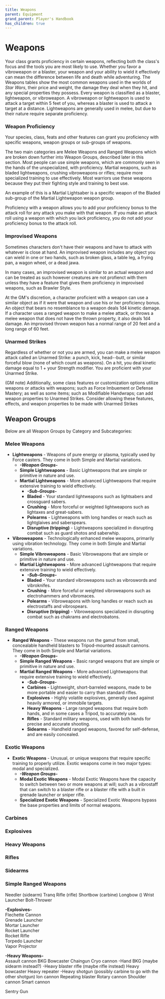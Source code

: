 ```yaml
---
title: Weapons
parent: Equipment
grand_parent: Player's Handbook
has_children: true
---
```


# Weapons
Your class grants proficiency in certain weapons, reflecting both the class's focus and the tools you are most likely to use. Whether you favor a vibroweapon or a blaster, your weapon and your ability to wield it effectively can mean the difference between life and death while adventuring. The Weapons tables show the most common weapons used in the worlds of *Star Wars*, their price and weight, the damage they deal when they hit, and any special properties they possess. Every weapon is classified as a blaster, lightweapon, or vibroweapon. A vibroweapon or lightweapon is used to attack a target within 5 feet of you, whereas a blaster is used to attack a target at a distance. Lightweapons are generally used in melee, but due to their nature require separate proficiency.

### Weapon Proficiency
Your species, class, feats and other features can grant you proficiency with specific weapons, weapon groups or sub-groups of weapons. 

The two main categories are Melee Weapons and Ranged Weapons which are broken down further into Weapon Groups, described later in this section. Most people can use simple weapons, which are commonly seen in the hands of the unspecialized, with proficiency. Martial weapons, such as bladed lightweapons, crushing vibroweapons or rifles; require more specialized training to use effectively. Most warriors use these weapons because they put their fighting style and training to best use. 

An example of this is a Martial Lightsaber is a specific weapon of the Bladed sub-group of the Martial Lightweapon weapon group.

Proficiency with a weapon allows you to add your proficiency bonus to the attack roll for any attack you make with that weapon. If you make an attack roll using a weapon with which you lack proficiency, you do not add your proficiency bonus to the attack roll.

### Improvised Weapons
Sometimes characters don't have their weapons and have to attack with whatever is close at hand. An improvised weapon includes any object you can wield in one or two hands, such as broken glass, a table leg, a frying pan, a wagon wheel, or a dead jawa.

In many cases, an improvised weapon is similar to an actual weapon and can be treated as such however creatures are not profienct with them unless they have a feature that gives them proficiency in improvised weapons, such as Brawler Style.

At the GM's discretion, a character proficient with a weapon can use a similar object as if it were that weapon and use his or her proficiency bonus. An object that bears no resemblance to a weapon deals 1d4 kinetic damage. If a character uses a ranged weapon to make a melee attack, or throws a melee weapon that does not have the thrown property, it also deals 1d4 damage. An improvised thrown weapon has a normal range of 20 feet and a long range of 60 feet.

### **Unarmed Strikes**
Regardless of whether or not you are armed, you can make a melee weapon attack called an Unarmed Strike: a punch, kick, head--butt, or similar forceful blow (none of which count as weapons). On a hit, you deal kinetic damage equal to 1 + your Strength modifier. You are proficient with your Unarmed Strike.

(GM note)
Additionally, some class features or customization options utilize weapons or attacks with weapons; such as Force Imbuement or Defense Mastery; as well as some items; such as Modifiable Handwraps; can add weapon properties to Unarmed Strikes. Consider allowing these features, effects, and weapon properties to be made with Unarmed Strikes

## Weapon Groups

Below are all Weapon Groups by Category and Subcategories:

### Melee Weapons
- **Lightweapons** - Weapons of pure energy or plasma, typically used by Force casters. They come in both Simple and Martial variations.
  - ***-Weapon Groups-***
  - **Simple Lightweapons** - Basic Lightweapons that are simple or primitive in nature and use.
  - **Martial Lightweapons** - More advanced Lightweapons that require extensive training to wield effectively.
    - ***-Sub-Groups-***
    - **Bladed** - Your standard lightweapons such as lightsabers and crossguard sabers.
    - **Crushing** - More forceful or weighted lightweapons such as lightaxes and great-sabers.
    - **Polearms** - Lightweapons with long handles or reach such as lightglaives and saberspears.
    - **Disruptive (tripping)** - Lightweapons specialized in disrupting combat such as guard shotos and saberwhip.
- **Vibroweapons** - Technologically enhanced melee weapons, primarily using vibration technology. They come in both Simple and Martial variations.
  - **Simple Vibroweapons** - Basic Vibroweapons that are simple or primitive in nature and use.
  - **Martial Lightweapons** - More advanced Lightweapons that require extensive training to wield effectively.
    - ***-Sub-Groups-***
    - **Bladed** - Your standard vibroweapons such as vibroswords and vibroknifes.
    - **Crushing** - More forceful or weighted vibroweapons such as electrohammers and vibromaces.
    - **Polearms** - Vibroweapons with long handles or reach such as electrostaffs and vibrospears.
    - **Disruptive (tripping)** - Vibroweapons specialized in disrupting combat such as chakrams and electrobatons.


### Ranged Weapons
- **Ranged Weapons** - These weapons run the gamut from small, concealable handheld blasters to Tripod-mounted assault cannons. They come in both Simple and Martial variations.
  - ***-Weapon Groups-***
  - **Simple Ranged Weapons** - Basic ranged weapons that are simple or primitive in nature and use. 
  - **Martial Ranged Weapons** - More advanced Lightweapons that require extensive training to wield effectively.
    - ***-Sub-Groups-***
    - **Carbines** - Lightweight, short-barreled weapons, made to be more portable and easier to carry than standard rifles.
    - **Explosives** - Highly volatile explosives, generally used against heavily armored, or immobile targets.
    - **Heavy Weapons** - Large ranged weapons that require both hands, and in some cases a Tripod, to accurately use.
    - **Rifles** - Standard military weapons, used with both hands for precise and accurate shooting.
    - **Sidearms** - Handheld ranged weapons, favored for self-defense, and are easily concealed.


### Exotic Weapons

- **Exotic Weapons** - Unusual, or unique weapons that require specific training to properly utilize. Exotic weapons come in two major types: modal and specialized.
  - ***-Weapon Groups-***
  - **Modal Exotic Weapons** - Modal Exotic Weapons have the capacity to switch between two or more weapons at will; such as a vibrostaff that can switch to a blaster rifle or a blaster rifle with a built in grenade launcher or sniper rifle.
  - **Specialized Exotic Weapons** - Specialized Exotic Weapons bypass the base properties and limits of normal weapons.


### Carbines



### Explosives

### Heavy Weapons

### Rifles

### Sidearms

### Simple Ranged Weapons




Needler (sidearm)
Tranq Rifle (rifle)
Shortbow (carbine)
Longbow ()
Wrist Launcher
Bolt-Thrower

**-Explosives-** <br>
Flechette Cannon<br>
Grenade Launcher<br>
Mortar Launcher<br>
Rocket Launcher<br>
Rocket Rifle<br>
Torpedo Launcher<br>
Vapor Projector

**-Heavy Weapons-** <br>
Assault cannon
BKG
Bowcaster
Chaingun
Cryo cannon
-Hand BKG (maybe sidearm instead?)
-Heavy blaster rifle (maybe rifle instead)
Heavy bowcaster
Heavy repeater
-Heavy shotgun (possibly carbine to go with the other shotgun)
Ion cannon
Repeating blaster
Rotary cannon
Shoulder cannon
Smart cannon


Sentry Gun<br>
